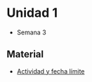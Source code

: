 # Unidad 1
* Semana 3

## Material
* [Actividad y fecha límite](https://github.com/jpgt155/estudio/blob/main/Taller%20de%20aplicaciones%20para%20internet/Semana%203/ACTIVIDAD.md)
